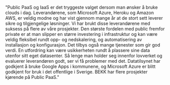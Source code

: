 "Public PaaS og IaaS er det tryggeste valget dersom man ønsker å bruke clouds i dag. Leverandørene, som Microsoft Azure, Heroku og Amazon AWS, er veldig modne og har vist gjennom mange år at de stort sett leverer sikre og tilgjengelige løsninger. Vi har brukt disse leverandørene med suksess på flere av våre prosjekter. 
Den største fordelen med public fremfor private er at man slipper en større investering i infrastruktur og kan være veldig fleksibel rundt opp- og nedskalering, og automatisering av installasjon og konfigurasjon. Det tilbys også mange tjenester som gir god verdi. En utfordring kan være usikkerheten rundt å plassere sine data utenfor sitt eget datasenter. Så lenge man holder seg innenfor lovverket og evaluerer leverandøren godt, ser vi få problemer med det. Datatilsynet har godkjent å bruke Google Apps i kommunene, og Microsoft Azure er blitt godkjent for bruk i det offentlige i Sverige. BEKK har flere prosjekter kjørende på Public PaaS."
